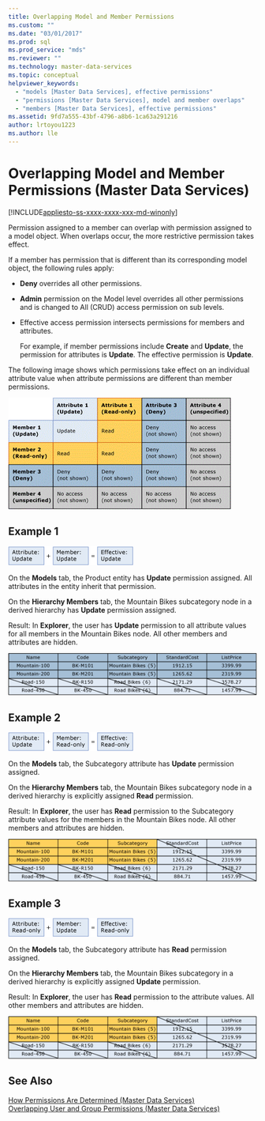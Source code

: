 ```yaml
---
title: Overlapping Model and Member Permissions
ms.custom: ""
ms.date: "03/01/2017"
ms.prod: sql
ms.prod_service: "mds"
ms.reviewer: ""
ms.technology: master-data-services
ms.topic: conceptual
helpviewer_keywords: 
  - "models [Master Data Services], effective permissions"
  - "permissions [Master Data Services], model and member overlaps"
  - "members [Master Data Services], effective permissions"
ms.assetid: 9fd7a555-43bf-4796-a8b6-1ca63a291216
author: lrtoyou1223
ms.author: lle
---
```

# Overlapping Model and Member Permissions (Master Data Services)

[!INCLUDE[appliesto-ss-xxxx-xxxx-xxx-md-winonly](../includes/appliesto-ss-xxxx-xxxx-xxx-md-winonly.md)]

  Permission assigned to a member can overlap with permission assigned to a model object. When overlaps occur, the more restrictive permission takes effect.  
  
 If a member has permission that is different than its corresponding model object, the following rules apply:  
  
-   **Deny** overrides all other permissions.  
  
-   **Admin** permission on the Model level overrides all other permissions and is changed to All (CRUD) access permission on sub levels.  
  
-   Effective access permission intersects permissions for members and attributes.  
  
     For example, if member permissions include **Create** and **Update**, the permission for attributes is **Update**. The effective permission is **Update**.  
  
 The following image shows which permissions take effect on an individual attribute value when attribute permissions are different than member permissions.  
  
 ![mds_conc_security_member_overlap_table](../master-data-services/media/mds-conc-security-member-overlap-table.gif "mds_conc_security_member_overlap_table")  
  
## Example 1  
 ![mds_conc_overlap_model_1](../master-data-services/media/mds-conc-overlap-model-1.gif "mds_conc_overlap_model_1")  
  
 On the **Models** tab, the Product entity has **Update** permission assigned. All attributes in the entity inherit that permission.  
  
 On the **Hierarchy Members** tab, the Mountain Bikes subcategory node in a derived hierarchy has **Update** permission assigned.  
  
 Result: In **Explorer**, the user has **Update** permission to all attribute values for all members in the Mountain Bikes node. All other members and attributes are hidden.  
  
 ![mds_conc_overlap_model_example_1](../master-data-services/media/mds-conc-overlap-model-example-1.gif "mds_conc_overlap_model_example_1")  
  
## Example 2  
 ![mds_conc_overlap_model_2](../master-data-services/media/mds-conc-overlap-model-2.gif "mds_conc_overlap_model_2")  
  
 On the **Models** tab, the Subcategory attribute has **Update** permission assigned.  
  
 On the **Hierarchy Members** tab, the Mountain Bikes subcategory node in a derived hierarchy is explicitly assigned **Read** permission.  
  
 Result: In **Explorer**, the user has **Read** permission to the Subcategory attribute values for the members in the Mountain Bikes node. All other members and attributes are hidden.  
  
 ![mds_conc_overlap_model_example_2](../master-data-services/media/mds-conc-overlap-model-example-2.gif "mds_conc_overlap_model_example_2")  
  
## Example 3  
 ![mds_conc_overlap_model_3](../master-data-services/media/mds-conc-overlap-model-3.gif "mds_conc_overlap_model_3")  
  
 On the **Models** tab, the Subcategory attribute has **Read** permission assigned.  
  
 On the **Hierarchy Members** tab, the Mountain Bikes subcategory in a derived hierarchy is explicitly assigned **Update** permission.  
  
 Result: In **Explorer**, the user has **Read** permission to the attribute values. All other members and attributes are hidden.  
  
 ![mds_conc_overlap_model_example_2](../master-data-services/media/mds-conc-overlap-model-example-2.gif "mds_conc_overlap_model_example_2")  
  
## See Also  
 [How Permissions Are Determined &#40;Master Data Services&#41;](../master-data-services/how-permissions-are-determined-master-data-services.md)   
 [Overlapping User and Group Permissions &#40;Master Data Services&#41;](../master-data-services/overlapping-user-and-group-permissions-master-data-services.md)  
  
  
